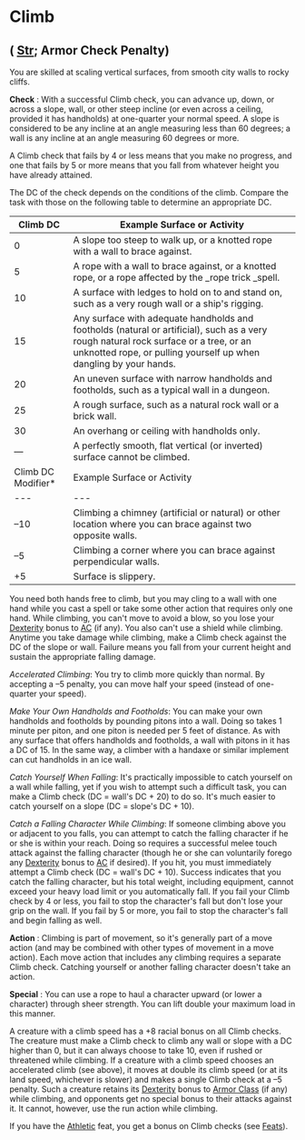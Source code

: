 # Climb

## ( [Str](../gettingStarted.md#_strength); Armor Check Penalty)

You are skilled at scaling vertical surfaces, from smooth city walls to rocky cliffs.

**Check** : With a successful Climb check, you can advance up, down, or across a slope, wall, or other steep incline (or even across a ceiling, provided it has handholds) at one-quarter your normal speed. A slope is considered to be any incline at an angle measuring less than 60 degrees; a wall is any incline at an angle measuring 60 degrees or more.

A Climb check that fails by 4 or less means that you make no progress, and one that fails by 5 or more means that you fall from whatever height you have already attained.

The DC of the check depends on the conditions of the climb. Compare the task with those on the following table to determine an appropriate DC.

| Climb DC | Example Surface or Activity |
| --- | --- |
| 0 | A slope too steep to walk up, or a knotted rope with a wall to brace against. |
| 5 | A rope with a wall to brace against, or a knotted rope, or a rope affected by the _rope trick _spell. |
| 10 | A surface with ledges to hold on to and stand on, such as a very rough wall or a ship's rigging. |
| 15 | Any surface with adequate handholds and footholds (natural or artificial), such as a very rough natural rock surface or a tree, or an unknotted rope, or pulling yourself up when dangling by your hands. |
| 20 | An uneven surface with narrow handholds and footholds, such as a typical wall in a dungeon. |
| 25 | A rough surface, such as a natural rock wall or a brick wall. |
| 30 | An overhang or ceiling with handholds only. |
| — | A perfectly smooth, flat vertical (or inverted) surface cannot be climbed. |
| Climb DC Modifier\* | Example Surface or Activity |
| --- | --- |
| –10 | Climbing a chimney (artificial or natural) or other location where you can brace against two opposite walls. |
| –5 | Climbing a corner where you can brace against perpendicular walls. |
| +5 | Surface is slippery. |

You need both hands free to climb, but you may cling to a wall with one hand while you cast a spell or take some other action that requires only one hand. While climbing, you can't move to avoid a blow, so you lose your [Dexterity](../gettingStarted.md#_dexterity) bonus to [AC](../combat.md#_armor-class) (if any). You also can't use a shield while climbing. Anytime you take damage while climbing, make a Climb check against the DC of the slope or wall. Failure means you fall from your current height and sustain the appropriate falling damage.

_Accelerated Climbing_: You try to climb more quickly than normal. By accepting a –5 penalty, you can move half your speed (instead of one-quarter your speed).

_Make Your Own Handholds and Footholds_: You can make your own handholds and footholds by pounding pitons into a wall. Doing so takes 1 minute per piton, and one piton is needed per 5 feet of distance. As with any surface that offers handholds and footholds, a wall with pitons in it has a DC of 15. In the same way, a climber with a handaxe or similar implement can cut handholds in an ice wall.

_Catch Yourself When Falling_: It's practically impossible to catch yourself on a wall while falling, yet if you wish to attempt such a difficult task, you can make a Climb check (DC = wall's DC + 20) to do so. It's much easier to catch yourself on a slope (DC = slope's DC + 10).

_Catch a Falling Character While Climbing_: If someone climbing above you or adjacent to you falls, you can attempt to catch the falling character if he or she is within your reach. Doing so requires a successful melee touch attack against the falling character (though he or she can voluntarily forego any [Dexterity](../gettingStarted.md#_dexterity) bonus to [AC](../combat.md#_armor-class) if desired). If you hit, you must immediately attempt a Climb check (DC = wall's DC + 10). Success indicates that you catch the falling character, but his total weight, including equipment, cannot exceed your heavy load limit or you automatically fall. If you fail your Climb check by 4 or less, you fail to stop the character's fall but don't lose your grip on the wall. If you fail by 5 or more, you fail to stop the character's fall and begin falling as well.

**Action** : Climbing is part of movement, so it's generally part of a move action (and may be combined with other types of movement in a move action). Each move action that includes any climbing requires a separate Climb check. Catching yourself or another falling character doesn't take an action.

**Special** : You can use a rope to haul a character upward (or lower a character) through sheer strength. You can lift double your maximum load in this manner.

A creature with a climb speed has a +8 racial bonus on all Climb checks. The creature must make a Climb check to climb any wall or slope with a DC higher than 0, but it can always choose to take 10, even if rushed or threatened while climbing. If a creature with a climb speed chooses an accelerated climb (see above), it moves at double its climb speed (or at its land speed, whichever is slower) and makes a single Climb check at a –5 penalty. Such a creature retains its [Dexterity](../gettingStarted.md#_dexterity) bonus to [Armor Class](../combat.md#_armor-class) (if any) while climbing, and opponents get no special bonus to their attacks against it. It cannot, however, use the run action while climbing.

If you have the [Athletic](../feats.md#_athletic) feat, you get a bonus on Climb checks (see [Feats](../feats.md)).

